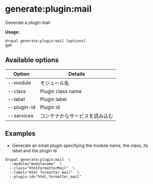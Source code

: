 # generate:plugin:mail
Generate a plugin mail

**Usage:**
```
drupal generate:plugin:mail [options]
gpm
```

## Available options
Option | Details
-------|-------------
--module | モジュール名
--class | Plugin class name
--label | Plugin label
--plugin-id | Plugin id
--services | コンテナからサービスを読み込む

## Examples
* Generate an email plugin specifying the module name, the class, its label and the plugin id
```
drupal generate:plugin:mail  \
  --module="modulename"  \
  --class="HtmlFormatterMail"  \
  --label="Html formatter mail"  \
  --plugin-id="html_formatter_mail"
```
